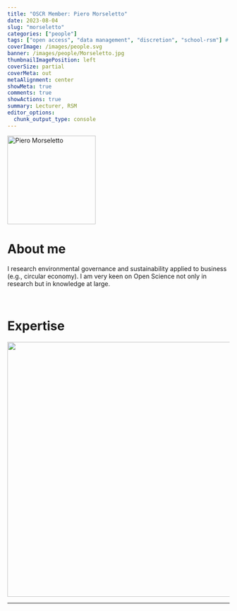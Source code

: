 ```yaml
---
title: "OSCR Member: Piero Morseletto"
date: 2023-08-04
slug: "morseletto"
categories: ["people"]
tags: ["open access", "data management", "discretion", "school-rsm"] # top 3 categories + unique + school
coverImage: /images/people.svg
banner: /images/people/Morseletto.jpg
thumbnailImagePosition: left
coverSize: partial
coverMeta: out
metaAlignment: center
showMeta: true
comments: true
showActions: true
summary: Lecturer, RSM
editor_options: 
  chunk_output_type: console
---
```


<!-- EMAIL -->
<p>
  <a href="mailto:morseletto@rsm.nl">
  <img border="0" alt="Piero Morseletto" src="/images/people/Morseletto.jpg" width="200" height="200" align="center">
  </a>
</p>


<p align="center">
<!--  CV   --> 
  <a href="https://www.rsm.nl/people/piero-morseletto/" class="fa-solid fa-file" style="color:#000000;">
  </a> 

<!-- TWITTER 
  <a href="" class="fa-brands fa-x-twitter" style="color:#000000;">
  </a>
  -->

<!-- GOOGLE SCHOLAR
  <a href="" class="fa-brands fa-google-scholar" style="color:#000000;">
  </a>
  -->
  
<!-- RESEARCHGATE    --> 
  <a href="https://www.researchgate.net/profile/Piero-Morseletto" class="fa-brands fa-researchgate" style="color:#000000;">
  </a>

  
<!-- LINKEDIN 
  <a href="" class="fa-brands fa-linkedin" style="color:#000000;">
  </a> -->  
  
  <!-- ORCID    --> 
  <a href="https://orcid.org/0000-0002-5921-4471" class="fa-brands fa-orcid" style="color:#000000;">
  </a> 

<!-- PERSONAL WEBSITE 
  <a href="" class="fa-solid fa-link" style="color:#000000;">
  </a> -->

<!-- GITHUB 
  <a href="" class="fa-brands fa-github" style="color:#000000;"> 
  </a> -->
</p>

# About me

I research environmental governance and sustainability applied to business (e.g., circular economy). I am very keen on Open Science not only in research but in knowledge at large.


<BR>

<!-- # Expertise -->
# Expertise

<img src="{{< blogdown/postref >}}index_files/figure-html/radarPlot-1.png" width="576" />


***


